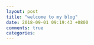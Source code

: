 ```yaml
---
layout: post
title: "welcome to my blog"
date: 2018-09-01 09:19:43 +0800
comments: true
categories: 
---
```

